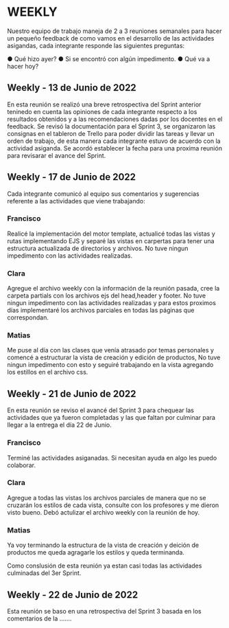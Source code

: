# WEEKLY

Nuestro equipo de trabajo maneja de 2 a 3 reuniones semanales para hacer un pequeño feedback de como vamos en el desarrollo de las actividades asigandas, cada integrante responde las siguientes preguntas:

● Qué hizo ayer?
● Si se encontró con algún impedimento.
● Qué va a hacer hoy?

## Weekly - 13 de Junio de 2022

En esta reunión se realizó una breve retrospectiva del Sprint anterior teninedo en cuenta las opiniones de cada integrante respecto a los resultados obtenidos y a las recomendaciones dadas por los docentes en el feedback.
 Se revisó la documentación para el Sprint 3, se organizaron las consignas en el tableron de Trello para poder dividir las tareas y llevar un orden de trabajo, de esta manera cada integrante estuvo de acuerdo con la actividad asiganda. Se acordó establecer la fecha para una proxima reunión para revisarar el avance del Sprint. 

## Weekly - 17 de Junio de 2022
Cada integrante comunicó al equipo sus comentarios y sugerencias referente a las actividades que viene trabajando:

### Francisco
Realicé la implementación del motor template, actualicé  todas las vistas y rutas implementando EJS y  separé  las vistas en carpertas para tener una estructura actualizada de directorios y archivos. No tuve ningun impedimento con las actividades realizadas.
### Clara
Agregue el archivo weekly con la información de la reunión pasada, cree la carpeta partials con los archivos ejs del head,header y footer. No tuve ningun impedimento con las actividades realizadas y para estos proximos días implementaré los archivos parciales en todas las páginas que correspondan.
### Matias
Me puse al día con las clases que venía atrasado por temas personales y comencé a estructurar la vista de creación y edición de productos, No tuve ningun impedimento con esto y seguiré trabajando en la vista agregando los estillos en el archivo css.

## Weekly - 21 de Junio de 2022

En esta reunión se reviso el avancé del Sprint 3 para chequear las actividades que ya fueron completadas y las que faltan por culminar para llegar a la entrega el día 22 de Junio.

### Francisco
Terminé las actividades asiganadas. Si necesitan ayuda en algo les puedo colaborar.
### Clara
Agregue a todas las vistas los archivos parciales de manera que no se cruzarán los estilos de cada vista, consulte con los profesores y me dieron visto bueno. Debó actulizar el archivo weekly con la reunión de hoy.
### Matias
Ya voy terminando la estructura de la vista de creación y deición de productos me queda agragarle los estilos y queda terminanda.

Como conslusión de esta reunión ya estan casi todas las actividades culminadas del 3er Sprint.

## Weekly - 22 de Junio de 2022

Esta reunión se baso en una retrospectiva del Sprint 3 basada en los comentarios de la .......




